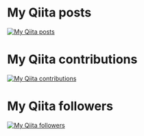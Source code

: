 # My Qiita posts
[![My Qiita posts](https://qiita-badge.apiapi.app/s/fromage-blanc/posts.svg)](http://qiita.com/fromage-blanc)
# My Qiita contributions
[![My Qiita contributions](https://qiita-badge.apiapi.app/s/fromage-blanc/contributions.svg)](http://qiita.com/fromage-blanc)
# My Qiita followers
[![My Qiita followers](https://qiita-badge.apiapi.app/s/fromage-blanc/followers.svg)](http://qiita.com/fromage-blanc)
                
